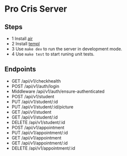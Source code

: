 # Pro Cris Server

## Steps

- 1 Install [air](https://github.com/cosmtrek/air)
- 2 Install [templ](https://templ.guide/quick-start/installation)
- 3 Use `make dev` to run the server in development mode.
- 4 Use `make test` to start runing unit tests.

## Endpoints

- GET /api/v1/checkhealth
- POST /api/v1/auth/login
- Middleware /api/v1/auth/ensure-authenticated
- POST /api/v1/student
- PUT /api/v1/student/:id
- PUT /api/v1/student/:id/picture
- GET /api/v1/student
- GET /api/v1/student/:id
- DELETE /api/v1/student/:id
- POST /api/v1/appointment
- PUT /api/v1/appointment/:id
- GET /api/v1/appointment
- GET /api/v1/appointment/:id
- DELETE /api/v1/appointment/:id
